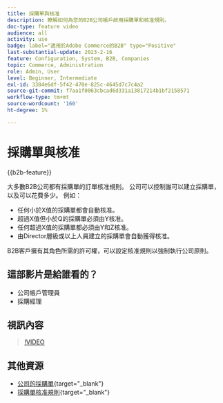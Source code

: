 ```yaml
---
title: 採購單與核准
description: 瞭解如何為您的B2B公司帳戶啟用採購單和核准規則。
doc-type: feature video
audience: all
activity: use
badge: label="適用於Adobe Commerce的B2B" type="Positive"
last-substantial-update: 2023-2-16
feature: Configuration, System, B2B, Companies
topic: Commerce, Administration
role: Admin, User
level: Beginner, Intermediate
exl-id: 3384e6df-5f42-470e-825c-4645d7c7c4a2
source-git-commit: f7aa1f0063cbcad6d331a13817214b1bf2158571
workflow-type: tm+mt
source-wordcount: '160'
ht-degree: 1%

---
```


# 採購單與核准

{{b2b-feature}}

大多數B2B公司都有採購單的訂單核准規則。 公司可以控制誰可以建立採購單，以及可以花費多少。 例如：

- 任何小於X值的採購單都會自動核准。
- 超過X值但小於Q的採購單必須由Y核准。
- 任何超過X值的採購單都必須由Y和Z核准。
- 由Director層級或以上人員建立的採購單會自動獲得核准。

B2B客戶擁有其角色所需的許可權，可以設定核准規則以強制執行公司原則。

## 這部影片是給誰看的？

- 公司帳戶管理員
- 採購經理

## 視訊內容

>[!VIDEO](https://video.tv.adobe.com/v/344450?quality=12&learn=on)

## 其他資源

- [公司的採購單](https://experienceleague.adobe.com/docs/commerce-admin/b2b/purchase-orders/purchase-order-flow.html){target="_blank"}
- [採購單核准規則](https://experienceleague.adobe.com/docs/commerce-admin/b2b/purchase-orders/account-dashboard-approval-rules.html){target="_blank"}
